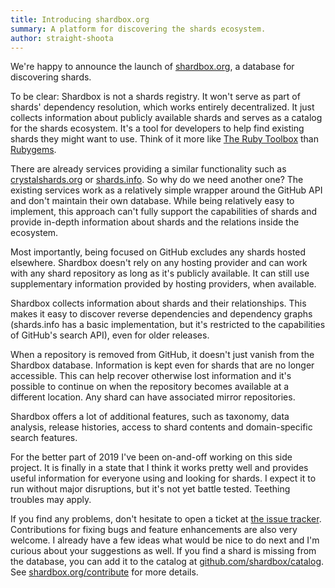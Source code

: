 ```yaml
---
title: Introducing shardbox.org
summary: A platform for discovering the shards ecosystem.
author: straight-shoota
---
```


We're happy to announce the launch of [shardbox.org](https://shardbox.org), a database for discovering shards.

To be clear: Shardbox is not a shards registry. It won't serve as part of shards' dependency resolution, which works entirely decentralized. It just collects information about publicly available shards and serves as a catalog for the shards ecosystem. It's a tool for developers to help find existing shards they might want to use. Think of it more like [The Ruby Toolbox](https://www.ruby-toolbox.com/) than [Rubygems](https://rubygems.org/).

There are already services providing a similar functionality such as [crystalshards.org](https://crystalshards.org/) or [shards.info](https://shards.info/). So why do we need another one?
The existing services work as a relatively simple wrapper around the GitHub API and don't maintain their own database. While being relatively easy to implement, this approach can't fully support the capabilities of shards and provide in-depth information about shards and the relations inside the ecosystem.

Most importantly, being focused on GitHub excludes any shards hosted elsewhere. Shardbox doesn't rely on any hosting provider and can work with any shard repository as long as it's publicly available. It can still use supplementary information provided by hosting providers, when available.

Shardbox collects information about shards and their relationships. This makes it easy to discover reverse dependencies and dependency graphs (shards.info has a basic implementation, but it's restricted to the capabilities of GitHub's search API), even for older releases.

When a repository is removed from GitHub, it doesn't just vanish from the Shardbox database. Information is kept even for shards that are no longer accessible. This can help recover otherwise lost information and it's possible to continue on when the repository becomes available at a different location. Any shard can have associated mirror repositories.

Shardbox offers a lot of additional features, such as taxonomy, data analysis, release histories, access to shard contents and domain-specific search features.

For the better part of 2019 I've been on-and-off working on this side project.
It is finally in a state that I think it works pretty well and provides useful information for everyone using and looking for shards.
I expect it to run without major disruptions, but it's not yet battle tested. Teething troubles may apply.

If you find any problems, don't hesitate to open a ticket at [the issue tracker](https://github.com/shardbox/shardbox-web/issues). Contributions for fixing bugs and feature enhancements are also very welcome. I already have a few ideas what would be nice to do next and I'm curious about your suggestions as well.
If you find a shard is missing from the database, you can add it to the catalog at [github.com/shardbox/catalog](https://github.com/shardbox/catalog). See [shardbox.org/contribute](https://shardbox.org/contribute) for more details.
